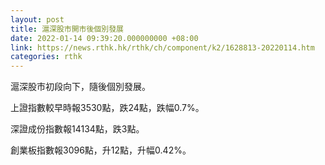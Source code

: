 ```yaml
---
layout: post
title: 滬深股市開市後個別發展
date: 2022-01-14 09:39:20.000000000 +08:00
link: https://news.rthk.hk/rthk/ch/component/k2/1628813-20220114.htm
categories: rthk
---
```


滬深股市初段向下，隨後個別發展。

上證指數較早時報3530點，跌24點，跌幅0.7%。

深證成份指數報14134點，跌3點。

創業板指數報3096點，升12點，升幅0.42%。
